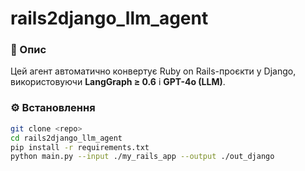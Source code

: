 # rails2django_llm_agent

### 🧠 Опис
Цей агент автоматично конвертує Ruby on Rails-проєкти у Django,
використовуючи **LangGraph ≥ 0.6** і **GPT-4o (LLM)**.

### ⚙️ Встановлення
```bash
git clone <repo>
cd rails2django_llm_agent
pip install -r requirements.txt
python main.py --input ./my_rails_app --output ./out_django